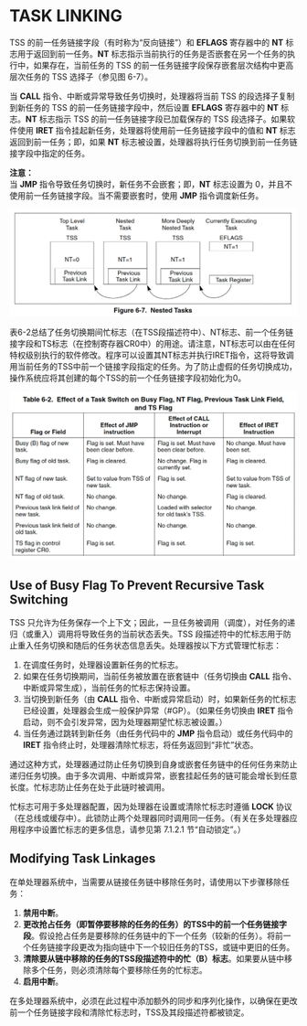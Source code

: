 #  TASK LINKING

TSS 的前一任务链接字段（有时称为“反向链接”）和 **EFLAGS** 寄存器中的 **NT** 标志用于返回到前一任务。**NT** 标志指示当前执行的任务是否嵌套在另一个任务的执行中，如果存在，当前任务的 TSS 的前一任务链接字段保存嵌套层次结构中更高层次任务的 TSS 选择子（参见图 6-7）。

当 **CALL** 指令、中断或异常导致任务切换时，处理器将当前 TSS 的段选择子复制到新任务的 TSS 的前一任务链接字段中，然后设置 **EFLAGS** 寄存器中的 **NT** 标志。**NT** 标志指示 TSS 的前一任务链接字段已加载保存的 TSS 段选择子。如果软件使用 **IRET** 指令挂起新任务，处理器将使用前一任务链接字段中的值和 **NT** 标志返回到前一任务；即，如果 **NT** 标志被设置，处理器将执行任务切换到前一任务链接字段中指定的任务。

**注意：**  
当 **JMP** 指令导致任务切换时，新任务不会嵌套；即，**NT** 标志设置为 0，并且不使用前一任务链接字段。当不需要嵌套时，使用 **JMP** 指令调度新任务。

![](/static/images/2502/p058.png)


表6-2总结了任务切换期间忙标志（在TSS段描述符中）、NT标志、前一个任务链接字段和TS标志（在控制寄存器CR0中）的用途。请注意，NT标志可以由在任何特权级别执行的软件修改。程序可以设置其NT标志并执行IRET指令，这将导致调用当前任务的TSS中前一个链接字段指定的任务。为了防止虚假的任务切换成功，操作系统应将其创建的每个TSS的前一个任务链接字段初始化为0。


![](/static/images/2502/p059.png)


## Use of Busy Flag To Prevent Recursive Task Switching

TSS 只允许为任务保存一个上下文；因此，一旦任务被调用（调度），对任务的递归（或重入）调用将导致任务的当前状态丢失。TSS 段描述符中的忙标志用于防止重入任务切换和随后的任务状态信息丢失。处理器按以下方式管理忙标志：

1. 在调度任务时，处理器设置新任务的忙标志。
2. 如果在任务切换期间，当前任务被放置在嵌套链中（任务切换由 **CALL** 指令、中断或异常生成），当前任务的忙标志保持设置。
3. 当切换到新任务（由 **CALL** 指令、中断或异常启动）时，如果新任务的忙标志已经设置，处理器会生成一般保护异常（#GP）。（如果任务切换由 **IRET** 指令启动，则不会引发异常，因为处理器期望忙标志被设置。）
4. 当任务通过跳转到新任务（由任务代码中的 **JMP** 指令启动）或任务代码中的 **IRET** 指令终止时，处理器清除忙标志，将任务返回到“非忙”状态。

通过这种方式，处理器通过防止任务切换到自身或嵌套任务链中的任何任务来防止递归任务切换。由于多次调用、中断或异常，嵌套挂起任务的链可能会增长到任意长度。忙标志防止任务在处于此链时被调用。

忙标志可用于多处理器配置，因为处理器在设置或清除忙标志时遵循 **LOCK** 协议（在总线或缓存中）。此锁防止两个处理器同时调用同一任务。（有关在多处理器应用程序中设置忙标志的更多信息，请参见第 7.1.2.1 节“自动锁定”。）

## Modifying Task Linkages


在单处理器系统中，当需要从链接任务链中移除任务时，请使用以下步骤移除任务：

1. **禁用中断**。
2. **更改抢占任务（即暂停要移除的任务的任务）的TSS中的前一个任务链接字段**。假设抢占任务是要移除的任务链中的下一个任务（较新的任务）。将前一个任务链接字段更改为指向链中下一个较旧任务的TSS，或链中更旧的任务。
3. **清除要从链中移除的任务的TSS段描述符中的忙（B）标志**。如果要从链中移除多个任务，则必须清除每个要移除任务的忙标志。
4. **启用中断**。

在多处理器系统中，必须在此过程中添加额外的同步和序列化操作，以确保在更改前一个任务链接字段和清除忙标志时，TSS及其段描述符都被锁定。